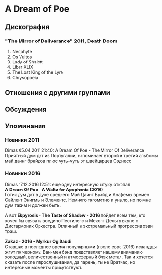# A Dream of Poe



## Дискография

### "The Mirror of Deliverance" 2011, Death Doom

1. Neophyte	 
2. Os Vultos	 
3. Lady of Shalott	 
4. Liber XLIX	 
5. The Lost King of the Lyre	 
6. Chrysopoeia


## Отношения с другими группами


## Обсуждения


## Упоминания

### Новинки 2011

Dimas 05.04.2011 21:40:
A Dream Of Poe - The Mirror Of Deliverance <BR>Приятный дум дэт из Португалии, напоминает второй и третий альбомы май даинг брайдов плюс чуть-чуть от швейцарцев Сэднесс

### Новинки 2016

Dimas 17.12.2016 12:51:
еще одну интересную штуку откопал<BR><B>A Dream Of Poe - A Waltz for Apophenia (2016)</B><BR>Готик дум дэт в духе среднего Май Даинг Брайд и Анафемы времен Сайлент Энигмы и Элементс. Немного тягомотно и уныло, но по мне дум таким и должен быть.<BR><BR>А вот <B>Ekpyrosis - The Taste of Shadow - 2016</B> пойдет всем тем, кто хочел бы связать воедино Пестиленс и Меконг Дельту вкупе с Дисгармоник Оркестра. Отличный и экстремальный прогрессив хэви трэш.<BR><BR><B>Zakaz - 2016 - Myrkur Og Daudi</B><BR>Ставшие в последнее время популярными (после евро-2016) исландцы жгут по черному. Ван-мен бэнд представляет нашему вниманию холодный, величественный и атмосферный блэк метал. Так и хочется сказать после ппрослушивания, да парень, ты не Вратиас, но интересные моменты присутствуют.

